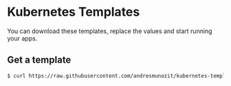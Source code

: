 # Kubernetes Templates
You can download these templates, replace the values and start running your apps.

## Get a template
```sh
$ curl https://raw.githubusercontent.com/andresmunozit/kubernetes-templates/master/deployment-with-services.yaml > template-file-yaml

```
